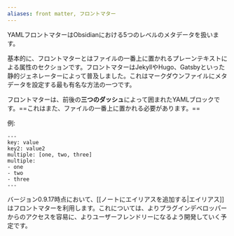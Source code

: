 ```yaml
---
aliases: front matter, フロントマター
---
```


YAMLフロントマターはObsidianにおける5つのレベルのメタデータを扱います。

基本的に、フロントマターとはファイルの一番上に置かれるプレーンテキストによる属性のセクションです。フロントマターはJekyllやHugo、Gatsbyといった静的ジェネレーターによって普及しました。これはマークダウンファイルにメタデータを設定する最も有名な方法の一つです。

フロントマターは、前後の**三つのダッシュ**によって囲まれたYAMLブロックです。==これはまた、ファイルの一番上に置かれる必要があります。==

例:

```
---
key: value
key2: value2
multiple: [one, two, three]
multiple:
- one
- two
- three
---
```

バージョン0.9.17時点において、[[ノートにエイリアスを追加する|エイリアス]]はフロントマターを利用します。これについては、よりプラグインデベロッパーからのアクセスを容易に、よりユーザーフレンドリーになるよう開発していく予定です。